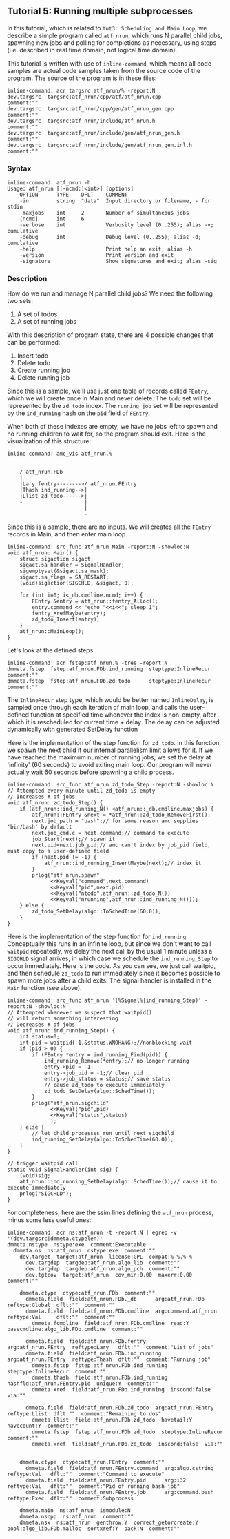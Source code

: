 ## Tutorial 5: Running multiple subprocesses

In this tutorial, which is related to `tut3: Scheduling and Main Loop`,
we describe a simple program called `atf_nrun`, which runs N parallel child jobs,
spawning new jobs and polling for completions as necessary, using steps (i.e.
described in real time domain, not logical time domain).

This tutorial is written with use of `inline-command`, which means all
code samples are actual code samples taken from the source code of the program.
The source of the program is in these files:

```
inline-command: acr targsrc:atf_nrun/% -report:N
dev.targsrc  targsrc:atf_nrun/cpp/atf/atf_nrun.cpp            comment:""
dev.targsrc  targsrc:atf_nrun/cpp/gen/atf_nrun_gen.cpp        comment:""
dev.targsrc  targsrc:atf_nrun/include/atf_nrun.h              comment:""
dev.targsrc  targsrc:atf_nrun/include/gen/atf_nrun_gen.h      comment:""
dev.targsrc  targsrc:atf_nrun/include/gen/atf_nrun_gen.inl.h  comment:""
```

### Syntax

```
inline-command: atf_nrun -h
Usage: atf_nrun [[-ncmd:]<int>] [options]
    OPTION      TYPE    DFLT    COMMENT
    -in         string  "data"  Input directory or filename, - for stdin
    -maxjobs    int     2       Number of simultaneous jobs
    [ncmd]      int     6
    -verbose    int             Verbosity level (0..255); alias -v; cumulative
    -debug      int             Debug level (0..255); alias -d; cumulative
    -help                       Print help an exit; alias -h
    -version                    Print version and exit
    -signature                  Show signatures and exit; alias -sig

```

### Description

How do we run and manage N parallel child jobs?
We need the following two sets:
1. A set of todos
2. A set of running jobs

With this description of program state, there are 4 possible changes that can be performed:
1. Insert todo
2. Delete todo
3. Create running job
4. Delete running job

Since this is a sample, we'll use just one table of records called `FEntry`,
which we will create once in Main and never delete.
The `todo` set will be represented by the `zd_todo` index.
The `running job` set will be represented by the `ind_running` hash on the `pid` field of `FEntry`.

When both of these indexes are empty, we have no jobs left to spawn and no
running children to wait for, so the program should exit.
Here is the visualization of this structure:

```
inline-command: amc_vis atf_nrun.%
                                          
                                          
    / atf_nrun.FDb                        
    |                                     
    |Lary fentry-------->/ atf_nrun.FEntry
    |Thash ind_running-->|                
    |Llist zd_todo------>|                
    -                    |                
                         |                
                         -                
```

Since this is a sample, there are no inputs. We will creates all the `FEntry` records
in Main, and then enter main loop.

```
inline-command: src_func atf_nrun Main -report:N -showloc:N 
void atf_nrun::Main() {
    struct sigaction sigact;
    sigact.sa_handler = SignalHandler;
    sigemptyset(&sigact.sa_mask);
    sigact.sa_flags = SA_RESTART;
    (void)sigaction(SIGCHLD, &sigact, 0);

    for (int i=0; i<_db.cmdline.ncmd; i++) {
        FEntry &entry = atf_nrun::fentry_Alloc();
        entry.command << "echo "<<i<<"; sleep 1";
        fentry_XrefMaybe(entry);
        zd_todo_Insert(entry);
    }
    atf_nrun::MainLoop();
}

```

Let's look at the defined steps.
```
inline-command: acr fstep:atf_nrun.% -tree -report:N
dmmeta.fstep  fstep:atf_nrun.FDb.ind_running  steptype:InlineRecur  comment:""
dmmeta.fstep  fstep:atf_nrun.FDb.zd_todo      steptype:InlineRecur  comment:""
```

The `InlineRecur` step type, which would be better named `InlineDelay`, is sampled once
through each iteration of main loop, and calls the user-defined function at specified time
whenever the index is non-empty, after which it is rescheduled for current time + delay.
The delay can be adjusted dynamically with generated SetDelay function

Here is the implementation of the step function for `zd_todo`.
In this function, we spawn the next child if our internal parallelism limit allows
for it. If we have reached the maximum number of running jobs, we set the delay at 'infinity'
(60 seconds) to avoid exiting main loop. Our program will never actually wait 60 seconds before
spawning a child process.

```
inline-command: src_func atf_nrun zd_todo_Step -report:N -showloc:N 
// Attempted every minute until zd_todo is empty
// Increases # of jobs
void atf_nrun::zd_todo_Step() {
    if (atf_nrun::ind_running_N() <atf_nrun::_db.cmdline.maxjobs) {
        atf_nrun::FEntry &next = *atf_nrun::zd_todo_RemoveFirst();
        next.job_path = "bash";// for some reason amc supplies 'bin/bash' by default
        next.job_cmd.c = next.command;// command to execute
        job_Start(next);// spawn it
        next.pid=next.job_pid;// amc can't index by job_pid field, must copy to a user-defined field
        if (next.pid != -1) {
            atf_nrun::ind_running_InsertMaybe(next);// index it
        }
        prlog("atf_nrun.spawn"
              <<Keyval("command",next.command)
              <<Keyval("pid",next.pid)
              <<Keyval("ntodo",atf_nrun::zd_todo_N())
              <<Keyval("nrunning",atf_nrun::ind_running_N()));
    } else {
        zd_todo_SetDelay(algo::ToSchedTime(60.0));
    }
}

```

Here is the implementation of the step function for `ind_running`. Conceptually
this runs in an infinite loop, but since we don't want to call `waitpid` repeatedly,
we delay the next call by the usual 1 minute unless a `SIGCHLD` signal arrives, in which
case we schedule the `ind_running_Step` to occur immediately.
Here is the code. As you can see, we just call waitpid, and then schedule `zd_todo`
to run immediately since it becomes possible to spawn more jobs after a child exits.
The signal handler is installed in the `Main` function (see above).

```
inline-command: src_func atf_nrun '(%Signal%|ind_running_Step)' -report:N -showloc:N 
// Attempted whenever we suspect that waitpid()
// will return something interesting
// Decreases # of jobs
void atf_nrun::ind_running_Step() {
    int status=0;
    int pid = waitpid(-1,&status,WNOHANG);//nonblocking wait
    if (pid > 0) {
        if (FEntry *entry = ind_running_Find(pid)) {
            ind_running_Remove(*entry);// no longer running
            entry->pid = -1;
            entry->job_pid = -1;// clear pid
            entry->job_status = status;// save status
            // cause zd_todo to execute immediately
            zd_todo_SetDelay(algo::SchedTime());
        }
        prlog("atf_nrun.sigchild"
              <<Keyval("pid",pid)
              <<Keyval("status",status)
              );
    } else {
        // let child processes run until next sigchild
        ind_running_SetDelay(algo::ToSchedTime(60.0));
    }
}

// trigger waitpid call
static void SignalHandler(int sig) {
    (void)sig;
    atf_nrun::ind_running_SetDelay(algo::SchedTime());// cause it to execute immediately
    prlog("SIGCHLD");
}

```

For completeness, here are the ssim lines defining the `atf_nrun` process, minus
some less useful ones:

```
inline-command: acr ns:atf_nrun -t -report:N | egrep -v '(dev.targsrc|dmmeta.ctypelen)'
dmmeta.nstype  nstype:exe  comment:Executable
  dmmeta.ns  ns:atf_nrun  nstype:exe  comment:""
    dev.target  target:atf_nrun  license:GPL  compat:%-%.%-%
      dev.targdep  targdep:atf_nrun.algo_lib  comment:""
      dev.targdep  targdep:atf_nrun.algo_pch  comment:""
      dev.tgtcov  target:atf_nrun  cov_min:0.00  maxerr:0.00  comment:""

    dmmeta.ctype  ctype:atf_nrun.FDb  comment:""
      dmmeta.field  field:atf_nrun.FDb._db      arg:atf_nrun.FDb      reftype:Global  dflt:""  comment:""
      dmmeta.field  field:atf_nrun.FDb.cmdline  arg:command.atf_nrun  reftype:Val     dflt:""  comment:""
        dmmeta.fcmdline  field:atf_nrun.FDb.cmdline  read:Y  basecmdline:algo_lib.FDb.cmdline  comment:""

      dmmeta.field  field:atf_nrun.FDb.fentry       arg:atf_nrun.FEntry  reftype:Lary   dflt:""  comment:"List of jobs"
      dmmeta.field  field:atf_nrun.FDb.ind_running  arg:atf_nrun.FEntry  reftype:Thash  dflt:""  comment:"Running job"
        dmmeta.fstep  fstep:atf_nrun.FDb.ind_running  steptype:InlineRecur  comment:""
        dmmeta.thash  field:atf_nrun.FDb.ind_running  hashfld:atf_nrun.FEntry.pid  unique:Y  comment:""
        dmmeta.xref  field:atf_nrun.FDb.ind_running  inscond:false  via:""

      dmmeta.field  field:atf_nrun.FDb.zd_todo  arg:atf_nrun.FEntry  reftype:Llist  dflt:""  comment:"Remaining to dos"
        dmmeta.llist  field:atf_nrun.FDb.zd_todo  havetail:Y  havecount:Y  comment:""
        dmmeta.fstep  fstep:atf_nrun.FDb.zd_todo  steptype:InlineRecur  comment:""
        dmmeta.xref  field:atf_nrun.FDb.zd_todo  inscond:false  via:""


    dmmeta.ctype  ctype:atf_nrun.FEntry  comment:""
      dmmeta.field  field:atf_nrun.FEntry.command  arg:algo.cstring  reftype:Val   dflt:""  comment:"Command to execute"
      dmmeta.field  field:atf_nrun.FEntry.pid      arg:i32           reftype:Val   dflt:""  comment:"Pid of running bash job"
      dmmeta.field  field:atf_nrun.FEntry.job      arg:command.bash  reftype:Exec  dflt:""  comment:Subprocess

    dmmeta.main  ns:atf_nrun  ismodule:N
    dmmeta.nscpp  ns:atf_nrun  comment:""
    dmmeta.nsx  ns:atf_nrun  genthrow:Y  correct_getorcreate:Y  pool:algo_lib.FDb.malloc  sortxref:Y  pack:N  comment:""
```

